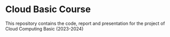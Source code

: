 # Cloud Basic Course
This repository contains the code, report and presentation for the project of Cloud Computing Basic (2023-2024)
